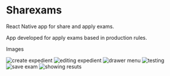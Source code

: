 # Sharexams

React Native app for share and apply exams.

App developed for apply exams based in production rules.

Images

![create expedient](/screenshots/Screenshot_20220128-162015.png)
![editing expedient](/screenshots/Screenshot_20220128-162128.png)
![drawer menu](/screenshots/Screenshot_20220128-162207.png)
![testing](/screenshots/Screenshot_20220128-162230.png)
![save exam](/screenshots/Screenshot_20220128-162332.png)
![showing resuts](/screenshots/Screenshot_20220128-162427.png)
